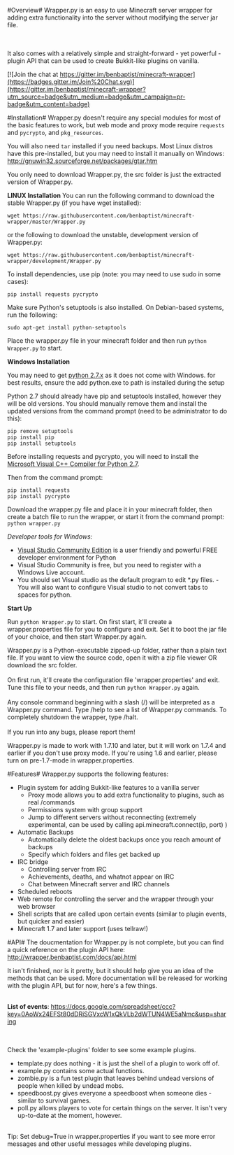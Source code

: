 #Overview#
Wrapper.py is an easy to use Minecraft server wrapper for adding extra functionality into the server without modifying the server jar file.

</br></br>It also comes with a relatively simple and straight-forward - yet powerful - plugin API that can be used to create Bukkit-like plugins on vanilla.

[![Join the chat at https://gitter.im/benbaptist/minecraft-wrapper](https://badges.gitter.im/Join%20Chat.svg)](https://gitter.im/benbaptist/minecraft-wrapper?utm_source=badge&utm_medium=badge&utm_campaign=pr-badge&utm_content=badge) 

#Installation#
Wrapper.py doesn't require any special modules for most of the basic features to work, but web mode and proxy mode require `requests` and `pycrypto`, and `pkg_resources`.

You will also need `tar` installed if you need backups. Most Linux distros have this pre-installed, but you may need to install it manually on Windows: http://gnuwin32.sourceforge.net/packages/gtar.htm

You only need to download Wrapper.py, the src folder is just the extracted version of Wrapper.py.</br>  


**LINUX Installation**
You can run the following command to download the stable Wrapper.py (if you have wget installed):

```wget https://raw.githubusercontent.com/benbaptist/minecraft-wrapper/master/Wrapper.py```

or the following to download the unstable, development version of Wrapper.py:

```wget https://raw.githubusercontent.com/benbaptist/minecraft-wrapper/development/Wrapper.py```

To install dependencies, use pip (note: you may need to use sudo in some cases):
  
```pip install requests pycrypto```

Make sure Python's setuptools is also installed. On Debian-based systems, run the following:

```sudo apt-get install python-setuptools```

Place the wrapper.py file in your minecraft folder and then run `python Wrapper.py` to start.


**Windows Installation**


You may need to get [python 2.7.x](https://www.python.org/downloads/) as it does not come with Windows.
for best results, ensure the add python.exe to path is installed during the setup


Python 2.7 should already have pip and setuptools installed, however they will be old versions.  You should manually remove them and install the updated versions from the command prompt (need to be administrator to do this):
```
pip remove setuptools
pip install pip
pip install setuptools
```

Before installing requests and pycrypto, you will need to install the [Microsoft Visual C++ Compiler for Python 2.7](http://www.microsoft.com/en-us/download/details.aspx?id=44266).

Then from the command prompt:
```
pip install requests
pip install pycrypto
```

Download the wrapper.py file and place it in your minecraft folder, then create a batch file to run the wrapper, or start it from the command prompt:
`python wrapper.py`

*Developer tools for Windows:*
- [Visual Studio Community Edition](http://www.visualstudio.com/en-us/downloads/) is a user friendly and powerful FREE developer environment for Python
- Visual Studio Community is free, but you need to register with a Windows Live account.
- You should set Visual studio as the default program to edit *.py files.
 -You will also want to configure Visual studio to not convert tabs to spaces for python.


**Start Up**


Run `python Wrapper.py` to start. On first start, it'll create a wrapper.properties file for you to configure and exit. Set it to boot the jar file of your choice, and then start Wrapper.py again. 

Wrapper.py is a Python-executable zipped-up folder, rather than a plain text file. If you want to view the source code, open it
with a zip file viewer OR download the src folder.</br>   
On first run, it'll create the configuration file 'wrapper.properties' and exit. Tune this file to your needs, and then run `python Wrapper.py` again.</br>  
Any console command beginning with a slash (/) will be interpreted as a Wrapper.py command. 
Type /help to see a list of Wrapper.py commands. To completely shutdown the wrapper, type /halt.</br>  
If you run into any bugs, please report them!

Wrapper.py is made to work with 1.7.10 and later, but it will work on 1.7.4 and earlier if you don't use proxy mode. If you're using 1.6 and earlier, please turn on pre-1.7-mode in wrapper.properties.

#Features#
Wrapper.py supports the following features:
- Plugin system for adding Bukkit-like features to a vanilla server
  - Proxy mode allows you to add extra functionality to plugins, such as real /commands
  - Permissions system with group support 
  - Jump to different servers without reconnecting (extremely experimental, can be used by calling api.minecraft.connect(ip, port) )
- Automatic Backups
  - Automatically delete the oldest backups once you reach amount of backups
  - Specify which folders and files get backed up
- IRC bridge
  - Controlling server from IRC
  - Achievements, deaths, and whatnot appear on IRC
  - Chat between Minecraft server and IRC channels
- Scheduled reboots
- Web remote for controlling the server and the wrapper through your web browser
- Shell scripts that are called upon certain events (similar to plugin events, but quicker and easier)
- Minecraft 1.7 and later support (uses tellraw!)

#API#
The doucmentation for Wrapper.py is not complete, but you can find a quick reference on the plugin API here:
</br><a href="http://wrapper.benbaptist.com/docs/api.html">http://wrapper.benbaptist.com/docs/api.html</a>

It isn't finished, nor is it pretty, but it should help give you an idea of the methods that can be used. More documentation will be released 
for working with the plugin API, but for now, here's a few things.</br></br>

<b>List of events</b>: https://docs.google.com/spreadsheet/ccc?key=0AoWx24EFSt80dDRiSGVxcW1xQkVLb2dWTUN4WE5aNmc&usp=sharing</br>

</br></br>Check the 'example-plugins' folder to see some example plugins.
<ul> 
<li>template.py does nothing - it is just the shell of a plugin to work off of.</li>
<li>example.py contains some actual functions. </li>
<li>zombie.py is a fun test plugin that leaves behind undead versions of people when killed by undead mobs.</li>
<li>speedboost.py gives everyone a speedboost when someone dies - similar to survival games.</li>
<li>poll.py allows players to vote for certain things on the server. It isn't very up-to-date at the moment, however. </li>
</ul>
</br>Tip: Set debug=True in wrapper.properties if you want to see more error messages and other useful messages while developing plugins.
